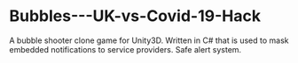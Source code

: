 # Bubbles---UK-vs-Covid-19-Hack
A bubble shooter clone game for Unity3D. Written in C# that is used to mask embedded notifications to service providers. Safe alert system. 
